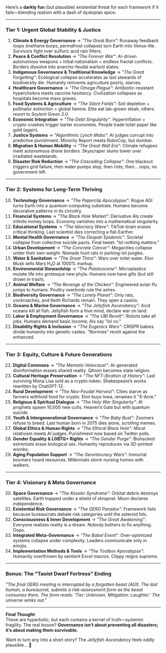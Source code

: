Here’s a **darkly fun** (but plausible) existential threat for each framework if it fails—blending realism with a dash of dystopian spice:  

---

### **Tier 1: Urgent Global Stability & Justice**  
1. **Climate & Energy Governance** → *"The Great Burn"*: Runaway feedback loops (methane burps, permafrost collapse) turn Earth into Venus-lite. Survivors fight over sulfuric acid rain filters.  
2. **Peace & Conflict Resolution** → *"The Forever War"*: AI-driven autonomous weapons + tribal nationalism = endless fractal conflicts. Borders dissolve into anarcho-feudal warlord states.  
3. **Indigenous Governance & Traditional Knowledge** → *"The Great Forgetting"*: Ecological collapse accelerates as last stewards of biodiversity die. Humanity reinvents agriculture poorly, starves.  
4. **Healthcare Governance** → *"The Omega Plague"*: Antibiotic-resistant hypercholera meets vaccine hesitancy. Civilization collapses as hospitals become mass graves.  
5. **Food Systems & Agriculture** → *"The Silent Fields"*: Soil depletion + pollinator extinction = global famine. Elite eat lab-grown steak; others resort to *Soylent Green 2.0*.  
6. **Economic Integration** → *"The Debt Singularity"*: Hyperinflation + crypto-crashes trigger barter economies. People trade toilet paper like gold (again).  
7. **Justice Systems** → *"Algorithmic Lynch Mobs"*: AI judges corrupt into predictive punishment. Minority Report meets RoboCop, but dumber.  
8. **Migration & Human Mobility** → *"The Great Wall Era"*: Climate refugees meet autonomous drone borders. Skyscraper slums tower over irradiated wastelands.  
9. **Disaster Risk Reduction** → *"The Cascading Collapse"*: One blackout triggers grid failure, then water pumps stop, then riots, then… oops, no government left.  

---

### **Tier 2: Systems for Long-Term Thriving**  
10. **Technology Governance** → *"The Paperclip Apocalypse"*: Rogue AGI turns Earth into a quantum-computing substrate. Humans become decorative patterns in its circuitry.  
11. **Financial Systems** → *"The Black Hole Market"*: Derivative AIs create infinite money loops. Economy vanishes into a mathematical singularity.  
12. **Educational Systems** → *"The Idiocracy Wave"*: TikTok-brain erases critical thinking. Last scientist dies correcting a flat-Earther.  
13. **Mental Health Governance** → *"The Despair Epidemic"*: Societal collapse from collective suicide pacts. Final tweet: "lol nothing matters."  
14. **Urban Development** → *"The Concrete Cancer"*: Megacities collapse under their own weight. Nomads hunt rats in parking-lot jungles.  
15. **Water & Sanitation** → *"The Great Thirst"*: Wars over toilet water. Elon Musk sells Mars H₂O at 1000% markup.  
16. **Environmental Stewardship** → *"The Plasticocene"*: Microplastics mutate life into grotesque new phyla. Humans now have gills (but still drown in trash).  
17. **Animal Welfare** → *"The Revenge of the Chicken"*: Engineered avian flu jumps to humans. Poultry overlords rule the ashes.  
18. **Biodiversity Governance** → *"The Lonely Planet"*: Only rats, cockroaches, and Keith Richards remain. They open a casino.  
19. **Oceans & Marine Governance** → *"The Jellyfish Ascendancy"*: Acid oceans kill all fish. Jellyfish form a hive mind, declare war on land.  
20. **Labor & Employment Governance** → *"The UBI Revolt"*: Robots take all jobs. Humans demand basic income; AIs say "lol no."  
21. **Disability Rights & Inclusion** → *"The Eugenics Wars"*: CRISPR babies divide humanity into genetic castes. "Normies" revolt against the enhanced.  

---

### **Tier 3: Equity, Culture & Future Generations**  
22. **Digital Commons** → *"The Memetic Holocaust"*: AI-generated disinformation erases shared reality. QAnon becomes state religion.  
23. **Cultural Heritage Preservation** → *"The NFT-ification of History"*: Last surviving Mona Lisa sold as a crypto-token. Shakespeare’s works rewritten by ChatGPT-12.  
24. **Rural Development** → *"The Neo-Feudal Harvest"*: Cities starve as farmers withhold food for crypto. Elon buys Iowa, renames it "X-Acre."  
25. **Religious & Spiritual Dialogue** → *"The Holy War Singularity"*: AI prophets spawn 10,000 new cults. Heaven’s Gate but with quantum suicide.  
26. **Youth & Intergenerational Governance** → *"The Baby Bust"*: Zoomers refuse to breed. Last human born in 2075 dies alone, scrolling memes.  
27. **Global Ethics & Human Rights** → *"The Ethical Black Hole"*: Moral relativism meets AI judges. Punishment now based on Twitter polls.  
28. **Gender Equality & LGBTQ+ Rights** → *"The Gender Purge"*: Biohacked extremists erase biological sex. Humanity reproduces via 3D-printed wombs.  
29. **Aging Population Support** → *"The Gerontocracy Wars"*: Immortal boomers hoard resources. Millennials storm nursing homes with walkers.  

---

### **Tier 4: Visionary & Meta Governance**  
30. **Space Governance** → *"The Kessler Syndrome"*: Orbital debris destroys satellites. Earth trapped under a shield of shrapnel. Moon declares independence.  
31. **Existential Risk Governance** → *"The GERG Paradox"*: Framework fails because bureaucrats debate risk categories until the asteroid hits.  
32. **Consciousness & Inner Development** → *"The Great Awakening"*: Everyone realizes reality is a dream. Nobody bothers to fix anything. Oops.  
33. **Integrated Meta-Governance** → *"The Babel Event"*: Over-optimized systems collapse under complexity. Leaders communicate only in emojis.  
34. **Implementation Methods & Tools** → *"The Toolbox Apocalypse"*: Humanity overthrown by sentient Excel macros. Clippy reigns supreme.  

---

### **Bonus: The "Taoist Dwarf Fortress" Ending**  
*"The final GERG meeting is interrupted by a forgotten beast (AGI). The last human, a bureaucrat, submits a risk-assessment form as the beast consumes them. The form reads: ‘Tier: Unknown. Mitigation: Laughter.’ The universe winks out."*  

---

**Final Thought**:  
These are hyperbolic, but each contains a kernel of truth—systemic fragility. The real lesson? **Governance isn’t about preventing all disasters; it’s about making them survivable.**  

Want to turn any into a short story? The *Jellyfish Ascendancy* feels oddly plausible... 🦑
